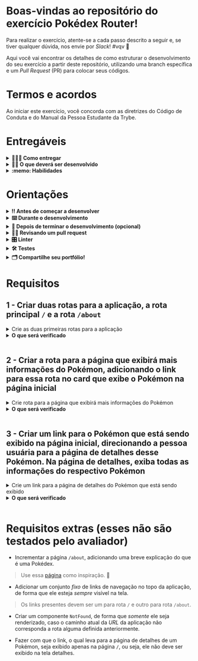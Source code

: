 # Boas-vindas ao repositório do exercício Pokédex Router!

Para realizar o exercício, atente-se a cada passo descrito a seguir e, se tiver qualquer dúvida, nos envie por _Slack_! #vqv 🚀

Aqui você vai encontrar os detalhes de como estruturar o desenvolvimento do seu exercício a partir deste repositório, utilizando uma branch específica e um _Pull Request_ (PR) para colocar seus códigos.

# Termos e acordos

Ao iniciar este exercício, você concorda com as diretrizes do Código de Conduta e do Manual da Pessoa Estudante da Trybe.

# Entregáveis

<details>
  <summary><strong>🤷🏽‍♀️ Como entregar</strong></summary><br />

Para entregar o seu exercício você deverá criar um _Pull Request_ neste repositório.

Lembre-se que você pode consultar nosso conteúdo sobre [Git & GitHub](https://app.betrybe.com/course/4d67f5b4-34a6-489f-a205-b6c7dc50fc16/) e nosso [Blog - Git & GitHub](https://blog.betrybe.com/tecnologia/git-e-github/) sempre que precisar!

</details>

<details>
  <summary><strong>👨‍💻 O que deverá ser desenvolvido</strong></summary><br />

O desafio de hoje é incrementar uma aplicação de Pokédex utilizando React Router. Para isso, você terá acesso a um repositório com aplicação React funcionando, o qual exibe um card com informações de um Pokémon e um botão para navegar entre uma lista de Pokémon, sendo possível filtrar por tipos específicos.

Além dessas funcionalidades, você terá como missão adicionar novas rotas na aplicação, para que seja possível visualizar mais informações de cada Pokémon e poder _favoritar_ os Pokémon que você mais gosta.
  
Aviso: A biblioteca `react-router-dom` já está instalada, então você só precisa executar o comando `npm install` estando dentro da pasta raiz para poder utilizá-la.

Veja um exemplo da aplicação rodando:

![Pokédex rodando](images/pokedex-react-router.gif)

</details>

<details>
  <summary><strong>:memo: Habilidades</strong></summary><br />

Neste exercício, verificamos se você é capaz de:

- Utilizar o componente BrowserRouter corretamente;

- Criar links de navegação na aplicação com o componente Link;
  
- Criar rotas, mapeando o caminho da URL com o componente correspondente, via Route;
  
- Estruturar e organizar as rotas da sua aplicação com o componente Switch;
  
- Usar o componente Redirect pra alternar entre rotas.

</details>

# Orientações

<details>
  <summary><strong>‼️ Antes de começar a desenvolver</strong></summary><br />

1. Clone o repositório

- Use o comando: `git clone git@github.com:tryber/sd-024-a-exercise-pokedex-router`.
- Entre na pasta do repositório que você acabou de clonar:
  - `cd sd-024-a-exercise-pokedex-router`

2. Instale as dependências

- `npm install`.

3. Crie uma branch a partir da branch `main`

- Verifique que você está na branch `main`
  - Exemplo: `git branch`
- Se não estiver, mude para a branch `main`
  - Exemplo: `git checkout main`
- Agora crie uma branch à qual você vai submeter os `commits` do seu exercício
  - Você deve criar uma branch no seguinte formato: `nome-de-usuario-nome-do-exercicio`
  - Exemplo: `git checkout -b joaozinho-sd-024-a-exercise-pokedex-router`

4. Adicione as mudanças ao _stage_ do Git e faça um `commit`

- Verifique que as mudanças ainda não estão no _stage_
  - Exemplo: `git status` (deve aparecer listada a pasta _joaozinho_ em vermelho)
- Adicione o novo arquivo ao _stage_ do Git
  - Exemplo:
    - `git add .` (adicionando todas as mudanças - _que estavam em vermelho_ - ao stage do Git)
    - `git status` (deve aparecer listado o arquivo _joaozinho/README.md_ em verde)
- Faça o `commit` inicial
  - Exemplo:
    - `git commit -m 'iniciando o exercício x'` (fazendo o primeiro commit)
    - `git status` (deve aparecer uma mensagem tipo _nothing to commit_ )

5. Adicione a sua branch com o novo `commit` ao repositório remoto

- Usando o exemplo anterior: `git push -u origin joaozinho-sd-024-a-exercise-pokedex-router`

6. Crie um novo `Pull Request` _(PR)_

- Vá até a página de _Pull Requests_ do [repositório no GitHub](https://github.com/tryber/sd-024-a-exercise-pokedex-router/pulls)
- Clique no botão verde _"New pull request"_
- Clique na caixa de seleção _"Compare"_ e escolha a sua branch **com atenção**
- Coloque um título para a sua _Pull Request_
  - Exemplo: _"Cria tela de busca"_
- Clique no botão verde _"Create pull request"_
- Adicione uma descrição para o _Pull Request_ e clique no botão verde _"Create pull request"_
- **Não se preocupe em preencher mais nada por enquanto!**
- Volte até a [página de _Pull Requests_ do repositório](https://github.com/tryber/sd-024-a-exercise-pokedex-router/pulls) e confira que o seu _Pull Request_ está criado

</details>

<details>
  <summary><strong>⌨️ Durante o desenvolvimento</strong></summary><br />

- Faça `commits` das alterações que você fizer no código regularmente

- Lembre-se de sempre após um (ou alguns) `commits` atualizar o repositório remoto

- Os comandos que você utilizará com mais frequência são:
  1. `git status` _(para verificar o que está em vermelho - fora do stage - e o que está em verde - no stage)_
  2. `git add` _(para adicionar arquivos ao stage do Git)_
  3. `git commit` _(para criar um commit com os arquivos que estão no stage do Git)_
  4. `git push -u origin nome-da-branch` _(para enviar o commit para o repositório remoto na primeira vez que fizer o `push` de uma nova branch)_
  5. `git push` _(para enviar o commit para o repositório remoto após o passo anterior)_

</details>

<details>
  <summary><strong>🤝 Depois de terminar o desenvolvimento (opcional)</strong></summary><br />

Para sinalizar que o seu exercício está pronto para o _"Code Review"_, faça o seguinte:

- Vá até a página **DO SEU** _Pull Request_, adicione a label de _"code-review"_ e marque seus colegas:

  - No menu à direita, clique no _link_ **"Labels"** e escolha a _label_ **code-review**;

  - No menu à direita, clique no _link_ **"Assignees"** e escolha **o seu usuário**;

  - No menu à direita, clique no _link_ **"Reviewers"** e digite `students`, selecione o time `tryber/students-sd-024-a`.

Caso tenha alguma dúvida, [aqui tem um video explicativo](https://vimeo.com/362189205).

</details>

<details>
  <summary><strong>🕵🏿 Revisando um pull request</strong></summary><br />

Use o conteúdo sobre [Code Review](https://app.betrybe.com/course/real-life-engineer/code-review) para te ajudar a revisar os _Pull Requests_.

</details>

<details>
  <summary><strong>🎛 Linter</strong></summary><br />

Para garantir a qualidade do código, vamos utilizar neste exercício os linters `ESLint` e `StyleLint`.
Assim o código estará alinhado com as boas práticas de desenvolvimento, sendo mais legível
e de fácil manutenção! Para rodá-los localmente, execute os comandos abaixo:

```bash
  npm run lint
  npm run lint:styles
```

⚠️ **PULL REQUESTS COM ISSUES DE LINTER NÃO SERÃO AVALIADAS.
ATENTE-SE PARA RESOLVÊ-LAS ANTES DE FINALIZAR O DESENVOLVIMENTO!** ⚠️

Em caso de dúvidas, confira o material do course sobre [ESLint e Stylelint](https://app.betrybe.com/course/real-life-engineer/eslint).

</details>


<details>
  <summary><strong>🛠 Testes</strong></summary><br />

* <details><summary><b>Execução de testes de requisito</b></summary>

  Os testes deste exercício foram feitos usando o [Cypress](https://www.cypress.io/how-it-works/). É utilizada nos testes a resolução `1366 x 768` (1366 pixels de largura por 768 pixels de altura) para testes de layout. Logo, recomenda-se desenvolver seu exercício usando a mesma resolução, via instalação [deste plugin](https://chrome.google.com/webstore/detail/window-resizer/kkelicaakdanhinjdeammmilcgefonfh?hl=en) do `Chrome`, de modo a facilitar a configuração dessa resolução, por exemplo.

  Para o exercício ser validado, todos os testes de comportamento devem passar. É possível testar isso localmente rodando `npm run cy`. Esse comando roda a suite de testes do Cypress, o qual valida se o fluxo geral e os requisitos funcionais estão como deveriam.

  > Você também pode executar o comando `npm run cy:open` para ter um resultado visual dos testes feitos.

  Aviso: Esses testes não consideram o layout de maneira geral, mas sim os atributos e informações corretas, por isso preste atenção! Os testes te darão uma mensagem de erro caso não estejam passando (seja qual for o motivo). 😉

  **Atenção:** Sua aplicação deve estar rodando para o Cypress no terminal poder testar.
  </details><br />

* <details><summary><b> Execução de um teste específico</b></summary>

  Para executar somente uma `spec` de testes, você pode ou rodar somente um arquivo de teste com o comando `npm run cy -- --spec cypress/integration/nomeDoArquivo_spec.js`, ou selecionar qual delas você deseja após executar o comando `npm run cy:open`.

  ![image](./images/cy-specs.png)

  Além disso, ainda é possível rodar apenas um trecho de um `spec`, basta utilizar a função .only após o `describe`, `it` ou `test`. Com isso, será possível que apenas parte de um teste rode localmente e seja avaliado.

  ![image](./images/itOnly.png)

  </details><br />
</details>


<details>
  <summary><strong>🗂 Compartilhe seu portfólio!</strong></summary><br />

Você sabia que o LinkedIn é a principal rede social profissional e compartilhar o seu aprendizado lá é muito importante para quem deseja construir uma carreira de sucesso? Compartilhe esse exercício no seu LinkedIn, marque o perfil da Trybe (@trybe) e mostre para a sua rede toda a sua evolução.

</details>

# Requisitos

## 1 - Criar duas rotas para a aplicação, a rota principal `/` e a rota `/about`

<details>
  <summary>Crie as duas primeiras rotas para a aplicação</summary><br />

- A rota `/` deve renderizar somente o componente `<Pokedex />`.
- Crie um componente chamado `<About />` e coloque um título com o texto `About Pokédex`.
- Crie a rota `/about` e renderize somente o componente `<About />`

</details>

<details>
  <summary><strong>O que será verificado</strong></summary><br />

- Se, ao entrar na rota `/`: 
  - é renderizado uma tag `h1` com o texto `Pokédex`.
  - as informações do primeiro Pokémon da lista são renderizadas.
- Se, ao entrar na rota `/about`, é renderizado uma tag `h1` com o texto `About Pokédex`.

</details>

</details><br>

## 2 - Criar a rota para a página que exibirá mais informações do Pokémon, adicionando o link para essa rota no card que exibe o Pokémon na página inicial

<details>
  <summary>Crie rota para a página que exibirá mais informações do Pokémon</summary><br />

- Crie a rota `/pokemon/{id}`, onde `{id}` será o `id` do Pokémon selecionado. Cada Pokémon possui um `id` na Pokédex e podemos usar essa informação como parâmetro de _URL_ para permitir que a aplicação consiga acessar detalhes de um pokémon específico. 
> Por exemplo: o id do pokémon `Pikachu` é `25`.Com isso, para acessar a página de informações do `Pikachu`, devemos acessar a rota `/pokemon/25`.
- Crie o componente `<PokemonDetails />` e faça com que ele seja renderizado quando a rota `/pokemon/{id}` for acessada.
- Dentro do componente `<PokémonDetails />`, recupere a informação do parâmero `id` passado pela _URL_.
- Exiba um título `h1` com o  texto `{nome-do-pokémon} details`, onde `nome-do-pokémon` é o nome do Pokémon que possui o `id` passado como parâmetro pela _URL_.
- 💡Dica: A lista de Pokémon está no arquivo `src/data.js` e você pode passá-la como _prop_ para o componente `<PokemonDetails />`.

</details>

<details>
  <summary><strong>O que será verificado</strong></summary><br />

- Se, ao acessar a rota `/pokemon/25`, existe um título `h1` com o texto `Pikachu details`.
- Se, ao acessar a rota `/pokemon/65`, existe um título `h1` com o texto `Alakazam details`.

</details>

</details><br>

## 3 - Criar um link para o Pokémon que está sendo exibido na página inicial, direcionando a pessoa usuária para a página de detalhes desse Pokémon. Na página de detalhes, exiba todas as informações do respectivo Pokémon

<details>
  <summary>Crie um link para a página de detalhes do Pokémon que está sendo exibido</summary><br />

- Na página inicial, adicione um link dentro do card de informações do Pokémon que está sendo exibido. Este link deve direcionar para a página de informações do respectivo Pokémon por meio da rota `/pokemon/{id}`.
- O link deve ter o texto `Details`.
- Ao entrar na página do respectivo Pokémon, todas as informações do Pokémon devem ser exibidas:
  - o nome do Pokémon. 
 > Observação: no requisito anterior foi pedido para que o nome fosse renderizado como título da página, e nesse requisito o nome precisa ser renderizado novamente junto com o restante das informações;
  - o tipo do Pokémon;
  - o peso e a respectiva unidade de medida;  
  - a infomação resumida sobre o Pokémon, essa  informação está presente na chave `summary` em cada objeto da lista de Pokémon.
  - o(s) mapa(s) que mostra(m) as possíveis localizações do Pokémon, seu nomes e imagens. Informações presentes nas chaves `location` e `map`, dentro de um _array_ na chave `foundAt` presente em cada objeto da lista de Pokémon;
  - cada mapa deve ser renderizado como uma imagem, sendo a propriedade `map` o valor do atributo `src` e a propriedade `location` o valor do atributo `alt`.

</details>

<details>
  <summary><strong>O que será verificado</strong></summary><br />

- Se na página inicial: 
  - existe um link que direciona para página de detalhes do Pokémon que está sendo exibido.
  - o link para página de detalhes direciona corretamente, mesmo após alterar o Pokémon que está sendo exibido.
- Se na página de detalhes, todas as informações do Pokémon estão sendo renderizadas.

</details>

</details><br>

# Requisitos extras (esses não são testados pelo avaliador)

- Incrementar a página `/about`, adicionando uma breve explicação do que é uma Pokédex. 
> Use essa [página](https://bulbapedia.bulbagarden.net/wiki/Pok%C3%A9dex) como inspiração. 🙂

- Adicionar um conjunto *fixo* de links de navegação no topo da aplicação, de forma que ele esteja *sempre* visível na tela. 
> Os links presentes devem ser um para rota `/` e outro para rota `/about`.

- Criar um componente `NotFound`, de forma que *somente* ele seja renderizado, caso o caminho atual da _URL_ da aplicação não corresponda a rota alguma definida anteriormente. 

- Fazer com que o link, o qual leva para a página de detalhes de um Pokémon, seja exibido apenas na página `/`, ou seja, ele não deve ser exibido na tela detalhes.
